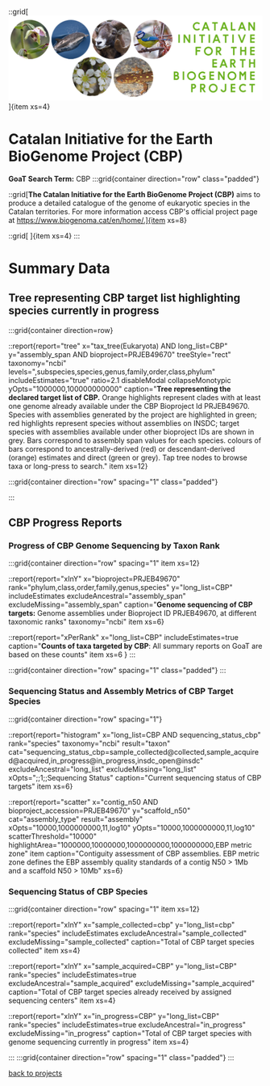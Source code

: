 ::grid[![GoaT](/static/images/CBP.jpg)]{item xs=4}

# Catalan Initiative for the Earth BioGenome Project (CBP)
**GoaT Search Term:** CBP
:::grid{container direction="row" class="padded"}

::grid[**The Catalan Initiative for the Earth BioGenome Project (CBP)** aims to produce a detailed catalogue of the genome of eukaryotic species in the Catalan territories. For more information access CBP's official project page at https://www.biogenoma.cat/en/home/.]{item xs=8}

::grid[ ]{item xs=4}
:::

# Summary Data

## Tree representing CBP target list highlighting species currently in progress

:::grid{container direction=row}

::report{report="tree" x="tax_tree(Eukaryota) AND long_list=CBP" y="assembly_span AND bioproject=PRJEB49670" treeStyle="rect" taxonomy="ncbi" levels=",subspecies,species,genus,family,order,class,phylum" includeEstimates="true" ratio=2.1 disableModal collapseMonotypic yOpts="1000000,100000000000" caption="**Tree representing the declared target list of CBP.** Orange highlights represent clades with at least one genome already available under the CBP Bioproject Id PRJEB49670. Species with assemblies generated by the project are highlighted in green; red highlights represent species without assemblies on INSDC; target species with assemblies available under other bioproject IDs are shown in grey. Bars correspond to assembly span values for each species. colours of bars correspond to ancestrally-derived (red) or descendant-derived (orange) estimates and direct (green or grey). Tap tree nodes to browse taxa or long-press to search." item xs=12}

:::grid{container direction="row" spacing="1" class="padded"}

:::

## CBP Progress Reports
### Progress of CBP Genome Sequencing by Taxon Rank

:::grid{container direction="row" spacing="1" item xs=12}

::report{report="xInY" x="bioproject=PRJEB49670" rank="phylum,class,order,family,genus,species" y="long_list=CBP" includeEstimates excludeAncestral="assembly_span" excludeMissing="assembly_span" caption="**Genome sequencing of CBP targets:** Genome assemblies under Bioproject ID PRJEB49670, at different taxonomic ranks" taxonomy="ncbi" item xs=6}

::report{report="xPerRank" x="long_list=CBP" includeEstimates=true caption="**Counts of taxa targeted by CBP**: All summary reports on GoaT are based on these counts" item xs=6 }
:::

:::grid{container direction="row" spacing="1" class="padded"}
:::


### Sequencing Status and Assembly Metrics of CBP Target Species

:::grid{container direction="row" spacing="1"}

::report{report="histogram" x="long_list=CBP AND sequencing_status_cbp" rank="species" taxonomy="ncbi" result="taxon" cat="sequencing_status_cbp=sample_collected@collected,sample_acquired@acquired,in_progress@in_progress,insdc_open@insdc" excludeAncestral="long_list" excludeMissing="long_list" xOpts=";;1;;Sequencing Status" caption="Current sequencing status of CBP targets" item xs=6}

::report{report="scatter" x="contig_n50 AND bioproject_accession=PRJEB49670" y="scaffold_n50" cat="assembly_type" result="assembly" xOpts="10000,1000000000,11,log10" yOpts="10000,1000000000,11,log10" scatterThreshold="10000" highlightArea="1000000,10000000,1000000000,1000000000,EBP metric zone" item caption="Contiguity assessment of CBP assemblies. EBP metric zone defines the EBP assembly quality standards of a contig N50 > 1Mb and a scaffold N50 > 10Mb" xs=6}

### Sequencing Status of CBP Species

:::grid{container direction="row" spacing="1" item xs=12}

::report{report="xInY" x="sample_collected=cbp" y="long_list=cbp" rank="species" includeEstimates excludeAncestral="sample_collected" excludeMissing="sample_collected" caption="Total of CBP target species collected" item xs=4}

::report{report="xInY" x="sample_acquired=CBP" y="long_list=CBP" rank="species" includeEstimates=true excludeAncestral="sample_acquired" excludeMissing="sample_acquired" caption="Total of CBP target species already received by assigned sequencing centers" item xs=4}

::report{report="xInY" x="in_progress=CBP" y="long_list=CBP" rank="species" includeEstimates=true excludeAncestral="in_progress" excludeMissing="in_progress" caption="Total of CBP target species with genome sequencing currently in progress" item xs=4}

:::
:::grid{container direction="row" spacing="1" class="padded"}
:::

[back to projects](/projects)
